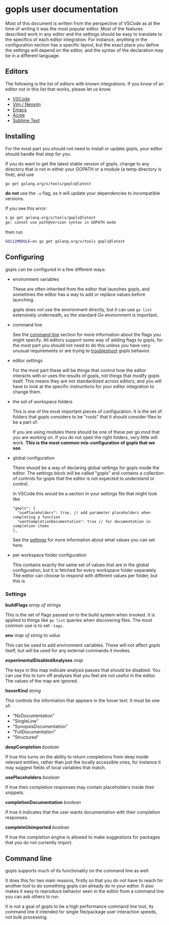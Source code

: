 # gopls user documentation

Most of this document is written from the perspective of VSCode as at the time of writing it was the most popular editor. Most of the features described work in any editor and the settings should be easy to translate to the specifics of each editor integration.
For instance, anything in the configuration section has a specific layout, but the exact place you define the settings will depend on the editor, and the syntax of the declaration may be in a different language.

## Editors

The following is the list of editors with known integrations.
If you know of an editor not in this list that works, please let us know.

* [VSCode](vscode.md)
* [Vim / Neovim](vim.md)
* [Emacs](emacs.md)
* [Acme](acme.md)
* [Sublime Text](subl.md)

## Installing

For the most part you should not need to install or update gopls, your editor should handle that step for you.

If you do want to get the latest stable version of gopls, change to any directory that is not in either your GOPATH or a module (a temp directory is fine), and use

```sh
go get golang.org/x/tools/gopls@latest
```

**do not** use the `-u` flag, as it will update your dependencies to incompatible versions.

If you see this error:

```sh
$ go get golang.org/x/tools/gopls@latest
go: cannot use path@version syntax in GOPATH mode
```
then run
```sh
GO111MODULE=on go get golang.org/x/tools gopls@latest
```


## Configuring

gopls can be configured in a few different ways:
* environment variables

  These are often inherited from the editor that launches gopls, and sometimes the editor has a way to add or replace values before launching.

  gopls does not use the environment directly, but it can use `go list` extensively underneath, so the standard Go environment is important.

* command line

  See the [command line](#command-line) section for more information about the flags you might specify.
  All editors support some way of adding flags to gopls, for the most part you should not need to do this unless you have very unusual requirements or are trying to [troubleshoot](troubleshooting.md#steps) gopls behavior.

* editor settings

  For the most part these will be things that control how the editor interacts with or uses the results of gopls, not things that modify gopls itself. This means they are not standardized across editors, and you will have to look at the specific instructions for your editor integration to change them.

* the set of workspace folders

  This is one of the most important pieces of configuration. It is the set of folders that gopls considers to be "roots" that it should consider files to be a part of.

  If you are using modules there should be one of these per go.mod that you are working on.
  If you do not open the right folders, very little will work. **This is the most common mis-configuration of gopls that we see**.

* global configuration

  There should be a way of declaring global settings for gopls inside the editor.
  The settings block will be called "gopls" and contains a collection of controls for gopls that the editor is not expected to understand or control.

  In VSCode this would be a section in your settings file that might look like

  ```json5
  "gopls": {
    "usePlaceholders": true, // add parameter placeholders when completing a function
    "wantCompletionDocumentation": true // for documentation in completion items
  },
  ```

  See the [settings](#settings) for more information about what values you can set here.

* per workspace folder configuration

  This contains exactly the same set of values that are in the global configuration, but it is fetched for every workspace folder separately.
  The editor can choose to respond with different values per folder, but this is


### Settings

**buildFlags** *array of strings*

This is the set of flags passed on to the build system when invoked.
It is applied to things like `go list` queries when discovering files.
The most common use is to set `-tags`.

**env** *map of string to value*

This can be used to add environment variables. These will not affect gopls itself, but will be used for any external commands it invokes.

**experimentalDisabledAnalyses** *map*

The keys in this map indicate analysis passes that should be disabled.
You can use this to turn off analyses that you feel are not useful in the editor.
The values of the map are ignored.

**hoverKind** *string*

This controls the information that appears in the hover text.
It must be one of:
* "NoDocumentation"
* "SingleLine"
* "SynopsisDocumentation"
* "FullDocumentation"
* "Structured"

**deepCompletion** *boolean*

If true this turns on the ability to return completions from deep inside relevant entities, rather than just the locally accessible ones, for instance it may suggest fields of local variables that match.

**usePlaceholders** *boolean*

If true then completion responses may contain placeholders inside their snippets.

**completionDocumentation** *boolean*

If true it indicates that the user wants documentation with their completion responses.

**completeUnimported** *boolean*

If true the completion engine is allowed to make suggestions for packages that you do not currently import.

## Command line

gopls supports much of its functionality on the command line as well.

It does this for two main reasons, firstly so that you do not have to reach for another tool to do something gopls can already do in your editor.
It also makes it easy to reproduce behavior seen in the editor from a command line you can ask others to run.

It is not a goal of gopls to be a high performance command line tool, its command line it intended for single file/package user interaction speeds, not bulk processing.

<!--- TODO: command line
detailed command line instructions, use cases and flags
--->
